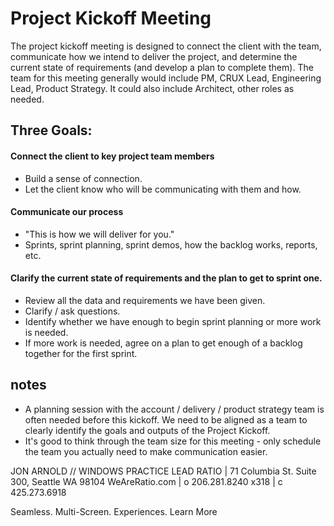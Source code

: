 Project Kickoff Meeting
=
The project kickoff meeting is designed to connect the client with the team, communicate how we intend to deliver the project, and determine the current state of requirements (and develop a plan to complete them). The team for this meeting generally would include PM, CRUX Lead, Engineering Lead, Product Strategy. It could also include Architect, other roles as needed.

Three Goals:
-
#### Connect the client to key project team members 
+ Build a sense of connection.
+ Let the client know who will be communicating with them and how.
#### Communicate our process 
+ "This is how we will deliver for you."
+ Sprints, sprint planning, sprint demos, how the backlog works, reports, etc. 
#### Clarify the current state of requirements and the plan to get to sprint one.
+ Review all the data and requirements we have been given. 
+ Clarify / ask questions.
+ Identify whether we have enough to begin sprint planning or more work is needed. 
+ If more work is needed, agree on a plan to get enough of a backlog together for the first sprint. 

notes
-
+ A planning session with the account / delivery / product strategy team is often needed before this kickoff. We need to be aligned as a team to clearly identify the goals and outputs of the Project Kickoff. 
+ It's good to think through the team size for this meeting - only schedule the team you actually need to make communication easier.



JON ARNOLD // WINDOWS PRACTICE LEAD
RATIO | 71 Columbia St. Suite 300, Seattle WA 98104 
WeAreRatio.com | o 206.281.8240 x318 | c 425.273.6918
 
Seamless. Multi-Screen. Experiences.
Learn More
